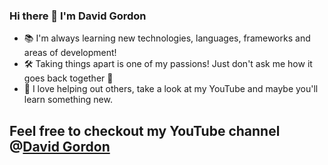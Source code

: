 ### Hi there 👋 I'm David Gordon

* 📚 I'm always learning new technologies, languages, frameworks and areas of development!
* 🛠 Taking things apart is one of my passions! Just don't ask me how it goes back together 👀
* 🎥 I love helping out others, take a look at my YouTube and maybe you'll learn something new.

## Feel free to checkout my YouTube channel @<a href="https://www.youtube.com/@davidgordon12">David Gordon</a>
